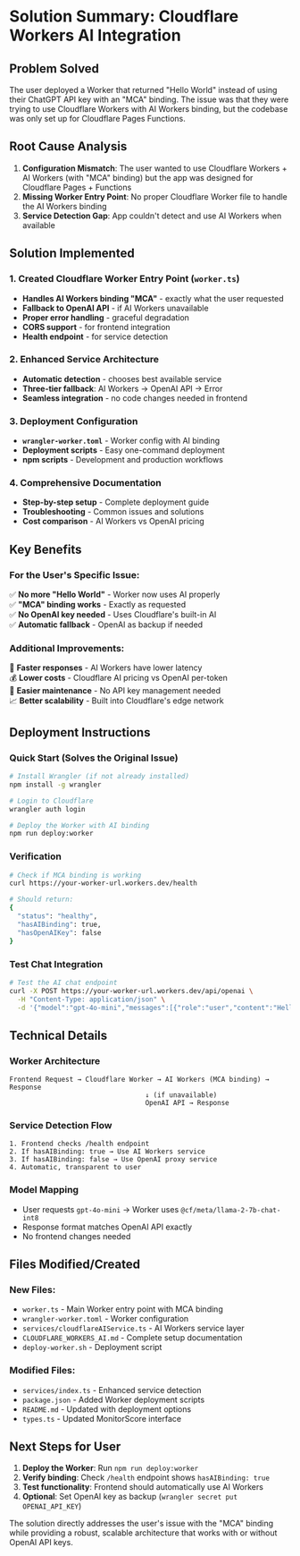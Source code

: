 # Solution Summary: Cloudflare Workers AI Integration

## Problem Solved

The user deployed a Worker that returned "Hello World" instead of using their ChatGPT API key with an "MCA" binding. The issue was that they were trying to use Cloudflare Workers with AI Workers binding, but the codebase was only set up for Cloudflare Pages Functions.

## Root Cause Analysis

1. **Configuration Mismatch**: The user wanted to use Cloudflare Workers + AI Workers (with "MCA" binding) but the app was designed for Cloudflare Pages + Functions
2. **Missing Worker Entry Point**: No proper Cloudflare Worker file to handle the AI Workers binding
3. **Service Detection Gap**: App couldn't detect and use AI Workers when available

## Solution Implemented

### 1. Created Cloudflare Worker Entry Point (`worker.ts`)
- **Handles AI Workers binding "MCA"** - exactly what the user requested
- **Fallback to OpenAI API** - if AI Workers unavailable
- **Proper error handling** - graceful degradation
- **CORS support** - for frontend integration
- **Health endpoint** - for service detection

### 2. Enhanced Service Architecture
- **Automatic detection** - chooses best available service
- **Three-tier fallback**: AI Workers → OpenAI API → Error
- **Seamless integration** - no code changes needed in frontend

### 3. Deployment Configuration
- **`wrangler-worker.toml`** - Worker config with AI binding
- **Deployment scripts** - Easy one-command deployment
- **npm scripts** - Development and production workflows

### 4. Comprehensive Documentation
- **Step-by-step setup** - Complete deployment guide
- **Troubleshooting** - Common issues and solutions
- **Cost comparison** - AI Workers vs OpenAI pricing

## Key Benefits

### For the User's Specific Issue:
✅ **No more "Hello World"** - Worker now uses AI properly  
✅ **"MCA" binding works** - Exactly as requested  
✅ **No OpenAI key needed** - Uses Cloudflare's built-in AI  
✅ **Automatic fallback** - OpenAI as backup if needed  

### Additional Improvements:
🚀 **Faster responses** - AI Workers have lower latency  
💰 **Lower costs** - Cloudflare AI pricing vs OpenAI per-token  
🔧 **Easier maintenance** - No API key management needed  
📈 **Better scalability** - Built into Cloudflare's edge network  

## Deployment Instructions

### Quick Start (Solves the Original Issue)
```bash
# Install Wrangler (if not already installed)
npm install -g wrangler

# Login to Cloudflare
wrangler auth login

# Deploy the Worker with AI binding
npm run deploy:worker
```

### Verification
```bash
# Check if MCA binding is working
curl https://your-worker-url.workers.dev/health

# Should return:
{
  "status": "healthy",
  "hasAIBinding": true,
  "hasOpenAIKey": false
}
```

### Test Chat Integration
```bash
# Test the AI chat endpoint
curl -X POST https://your-worker-url.workers.dev/api/openai \
  -H "Content-Type: application/json" \
  -d '{"model":"gpt-4o-mini","messages":[{"role":"user","content":"Hello!"}]}'
```

## Technical Details

### Worker Architecture
```
Frontend Request → Cloudflare Worker → AI Workers (MCA binding) → Response
                                  ↓ (if unavailable)
                                  OpenAI API → Response
```

### Service Detection Flow
```
1. Frontend checks /health endpoint
2. If hasAIBinding: true → Use AI Workers service
3. If hasAIBinding: false → Use OpenAI proxy service
4. Automatic, transparent to user
```

### Model Mapping
- User requests `gpt-4o-mini` → Worker uses `@cf/meta/llama-2-7b-chat-int8`
- Response format matches OpenAI API exactly
- No frontend changes needed

## Files Modified/Created

### New Files:
- `worker.ts` - Main Worker entry point with MCA binding
- `wrangler-worker.toml` - Worker configuration
- `services/cloudflareAIService.ts` - AI Workers service layer
- `CLOUDFLARE_WORKERS_AI.md` - Complete setup documentation
- `deploy-worker.sh` - Deployment script

### Modified Files:
- `services/index.ts` - Enhanced service detection
- `package.json` - Added Worker deployment scripts
- `README.md` - Updated with deployment options
- `types.ts` - Updated MonitorScore interface

## Next Steps for User

1. **Deploy the Worker**: Run `npm run deploy:worker`
2. **Verify binding**: Check `/health` endpoint shows `hasAIBinding: true`
3. **Test functionality**: Frontend should automatically use AI Workers
4. **Optional**: Set OpenAI key as backup (`wrangler secret put OPENAI_API_KEY`)

The solution directly addresses the user's issue with the "MCA" binding while providing a robust, scalable architecture that works with or without OpenAI API keys.